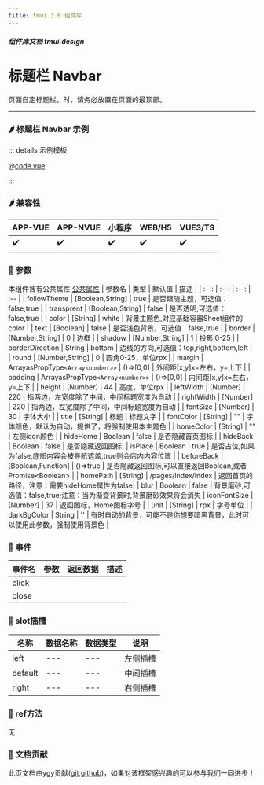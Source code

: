 ```yaml
---
title: tmui 3.0 组件库
---
```


<dirtoc></dirtoc>

##### 组件库文档 tmui.design

# 标题栏 Navbar
页面自定标题栏，时，请务必放置在页面的最顶部。

---

### :hot_pepper: 标题栏 Navbar 示例
<webview url="https://tmui.design/h5/#/pages/daohang/navbar"></webview>

::: details 示例模板

@[code vue](pages/daohang/navbar.nvue)

:::

### :hot_pepper: 兼容性

| APP-VUE | APP-NVUE | 小程序 | WEB/H5 | VUE3/TS |
| --- | --- | --- | --- | --- |
| :heavy_check_mark: | :heavy_check_mark: | :heavy_check_mark: | :heavy_check_mark: | :heavy_check_mark: |

### :seedling: 参数
本组件含有公共属性 [公共属性](/doc/spec/组件公共样式.md)
| 参数名 | 类型 | 默认值 | 描述 |
| :--: | :--: | :--: | :-- |
| followTheme | [Boolean,String] | true | 是否跟随主题，可选值：false,true |
| transprent | [Boolean,String] | false | 是否透明,可选值：false,true |
| color | [String] | white | 背景主题色,对应基础容器Sheet组件的color |
| text | [Boolean] | false | 是否浅色背景，可选值：false,true |
| border | [Number,String] | 0 | 边框 |
| shadow | [Number,String] | 1 | 投影,0-25 |
| borderDirection | String | bottom | 边线的方向,可选值：top,right,bottom,left |
| round | [Number,String] | 0 | 圆角0-25，单位rpx |
| margin | ArrayasPropType`<Array<number>>` | ()=>[0,0] | 外间距[x,y]x=左右，y=上下 |
| padding | ArrayasPropType`<Array<number>>` | ()=>[0,0] | 内间距[x,y]x=左右，y=上下 |
| height | [Number] | 44 | 高度，单位rpx |
| leftWidth | [Number] | 220 | 指两边，左宽度除了中间，中间标题宽度为自动 |
| rightWidth | [Number] | 220 | 指两边，左宽度除了中间，中间标题宽度为自动 |
| fontSize | [Number] | 30 | 字体大小 |
| title | [String] | 标题 | 标题文字 |
| fontColor | [String] | "" | 字体颜色，默认为自动，提供了，将强制使用本主题色 |
| homeColor | [String] | "" | 左侧icon颜色 |
| hideHome | Boolean | false | 是否隐藏首页图标 |
| hideBack | Boolean | false | 是否隐藏返回图标|
| isPlace | Boolean | true | 是否占位,如果为false,底部内容会被导航遮盖,true则会店内内容位置 |
| beforeBack | [Boolean,Function] | ()=>true | 是否隐藏返回图标,可以直接返回Boolean,或者Promise\<Boolean\> |
| homePath | [String] | /pages/index/index | 返回首页的路径，注意：需要hideHome属性为false|
| blur | Boolean | false | 背景磨砂,可选值：false,true;注意：当为渐变背景时,背景磨砂效果将会消失
| iconFontSize<Badge type="danger" text="v3.0.73+" vertical="middle" /> | [Number] | 37 | 返回图标，Home图标字号 |
| unit<Badge type="danger" text="v3.0.73+" vertical="middle" /> | [String] | rpx | 字号单位 |
| darkBgColor | String | '' | 有时自动的背景，可能不是你想要暗黑背景，此时可以使用此参数，强制使用背景色 |

### :rose: 事件
| 事件名 | 参数 | 返回数据 | 描述 |
| --- | --- | --- | --- |
| click |  |  |  |
| close |  |  |  |
### :corn: slot插槽
| 名称 | 数据名称 | 数据类型 | 说明 |
| --- | --- | --- | --- |
| left | --- | --- | 左侧插槽 |
| default | --- | --- | 中间插槽 |
| right | --- | --- | 右侧插槽 |

### :green_salad: ref方法
无



### :couplekiss: 文档贡献
此页文档由ygy贡献([git](https://gitee.com/ygy-promise),[github](https://github.com/ygy-97))，如果对该框架感兴趣的可以参与我们一同进步！
